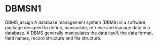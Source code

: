 # DBMSN1
DBMS_assign
A database management system (DBMS) is a software package designed to define, manipulate, retrieve and manage data in a database.
A DBMS generally manipulates the data itself, the data format, field names, record structure and file structure.
